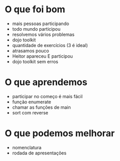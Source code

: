 # O que foi bom
* mais pessoas participando
* todo mundo participou
* resolvemos vários problemas
* dojo toolkit
* quantidade de exercícios (3 é ideal)
* atrasamos pouco
* Heitor apareceu E participou
* dojo toolkit sem erros

# O que aprendemos
* participar no começo é mais fácil
* função enumerate
* chamar as funções de main
* sort com reverse

# O que podemos melhorar
* nomenclatura
* rodada de apresentações
